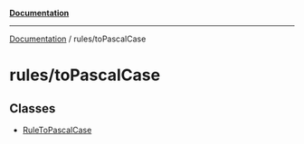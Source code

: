 [**Documentation**](https://raw.githubusercontent.com/Christian-Me/obsidian-front-matter-automate/main/doc/README.md)

***

[Documentation](https://raw.githubusercontent.com/Christian-Me/obsidian-front-matter-automate/main/doc/README.md) / rules/toPascalCase

# rules/toPascalCase

## Classes

- [RuleToPascalCase](https://raw.githubusercontent.com/Christian-Me/obsidian-front-matter-automate/main/doc/rules/toPascalCase/classes/RuleToPascalCase.md)
